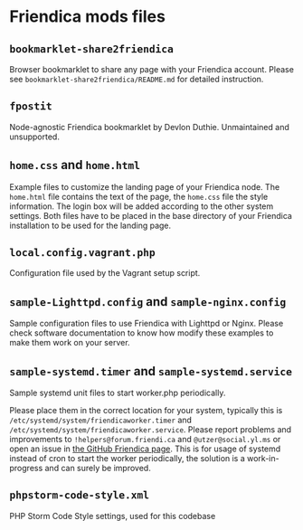 Friendica mods files
====================

## `bookmarklet-share2friendica`

Browser bookmarklet to share any page with your Friendica account.
Please see `bookmarklet-share2friendica/README.md` for detailed instruction.

## `fpostit`

Node-agnostic Friendica bookmarklet by Devlon Duthie.
Unmaintained and unsupported.

## `home.css` and `home.html`

Example files to customize the landing page of your Friendica node.
The `home.html` file contains the text of the page, the `home.css` file the style information.
The login box will be added according to the other system settings.
Both files have to be placed in the base directory of your Friendica installation to be used for the landing page.

## `local.config.vagrant.php`

Configuration file used by the Vagrant setup script.

## `sample-Lighttpd.config` and `sample-nginx.config`

Sample configuration files to use Friendica with Lighttpd or Nginx.
Please check software documentation to know how modify these examples to make them work on your server.

## `sample-systemd.timer` and `sample-systemd.service`

Sample systemd unit files to start worker.php periodically.

Please place them in the correct location for your system, typically this is `/etc/systemd/system/friendicaworker.timer` and `/etc/systemd/system/friendicaworker.service`.
Please report problems and improvements to `!helpers@forum.friendi.ca` and `@utzer@social.yl.ms` or open an issue in [the GitHub Friendica page](https://github.com/friendica/friendica/issues).
This is for usage of systemd instead of cron to start the worker periodically, the solution is a work-in-progress and can surely be improved.

## `phpstorm-code-style.xml`

PHP Storm Code Style settings, used for this codebase
